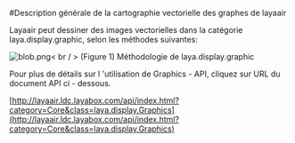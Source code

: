 #Description générale de la cartographie vectorielle des graphes de layaair





Layaair peut dessiner des images vectorielles dans la catégorie laya.display.graphic, selon les méthodes suivantes:

​![blob.png](img/1.png)< br / >
(Figure 1) Méthodologie de laya.display.graphic

Pour plus de détails sur l 'utilisation de Graphics - API, cliquez sur URL du document API ci - dessous.

[http://layaair.ldc.layabox.com/api/index.html?category=Core&class=laya.display.Graphics](http://layaair.ldc.layabox.com/api/index.html?category=Core&class=laya.display.Graphics) 